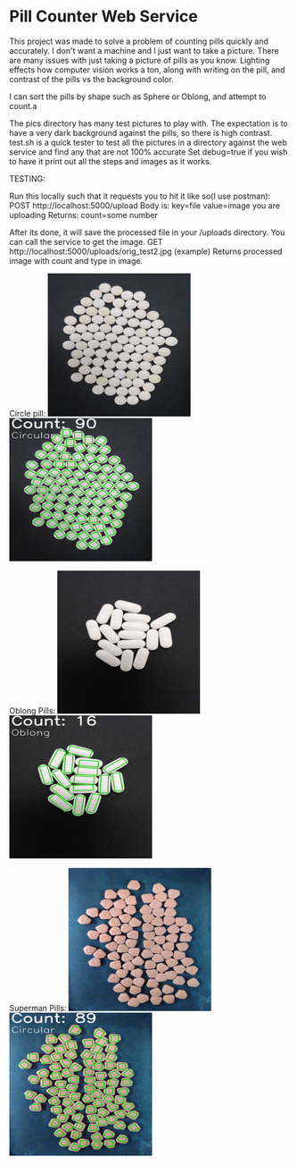 # Pill Counter Web Service 
This project was made to solve a problem of counting pills quickly and accurately. I don't want a machine and I just want to take a picture.
There are many issues with just taking a picture of pills as you know. Lighting effects how computer vision works a ton, along with writing on the pill,
and contrast of the pills vs the background color.

I can sort the pills by shape such as Sphere or Oblong, and attempt to count.a

The pics directory has many test pictures to play with. The expectation is to have a very dark background against the pills, so there is high contrast.
test.sh is a quick tester to test all the pictures in a directory against the web service and find any that are not 100% accurate
Set debug=true if you wish to have it print out all the steps and images as it works.

TESTING:

Run this locally such that it requests you to hit it like so(I use postman):
POST http://localhost:5000/upload
Body is: key=file value=image you are uploading
Returns: count=some number

After its done, it will save the processed file in your /uploads directory. You can call the service to get the image.
GET http://localhost:5000/uploads/orig_test2.jpg   (example)
Returns processed image with count and type in image.

Circle pill:
<img src="https://github.com/jeunetoujour/PillCounter/blob/master/pics/orig_test2.jpg" width="256" height="256" title="Original Image">
<img src="https://github.com/jeunetoujour/PillCounter/blob/master/pics/cv_orig_test2.jpg" width="256" height="256" title="Processed Image">

Oblong Pills:
<img src="https://github.com/jeunetoujour/PillCounter/blob/master/pics/fat_test_2.jpg" width="256" height="256" title="Original Image">
<img src="https://github.com/jeunetoujour/PillCounter/blob/master/pics/cv_fat_test_2.jpg" width="256" height="256" title="Processed Image">

Superman Pills:
<img src="https://github.com/jeunetoujour/PillCounter/blob/master/pics/orig_test7.jpg" width="256" height="256" title="Original Image">
<img src="https://github.com/jeunetoujour/PillCounter/blob/master/pics/cv_orig_test7.jpg" width="256" height="256" title="Original Image">
